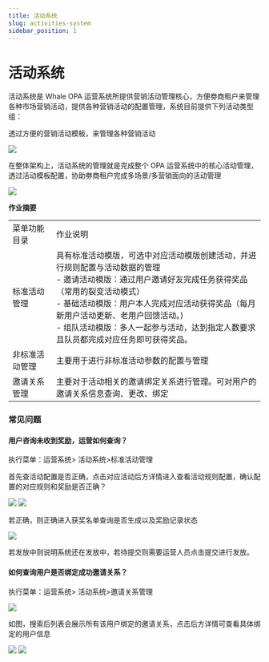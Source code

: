 ```yaml
---
title: 活动系统
slug: activities-system
sidebar_position: 1
---
```



# 活动系统

活动系统是 Whale OPA 运营系统所提供营销活动管理核心，方便劵商租户来管理各种市场营销活动，提供各种营销活动的配置管理，系统目前提供下列活动类型组：

透过方便的营销活动模板，来管理各种营销活动

<img src="/assets/Z1EWbAKzeobvyjxihTocH31Unlg.png"/>

在整体架构上，活动系统的管理就是完成整个 OPA 运营系统中的核心活动管理，透过活动模板配置，协助劵商租户完成多场景/多营销面向的活动管理

<img src="/assets/J6S3bdNgXoTFgWx8WAMca1KcnXg.png"/>

**作业摘要**

|   |   |
|---|---|
|菜单功能目录 | 作业说明|
|标准活动管理 | 具有标准活动模版，可选中对应活动模版创建活动，并进行规则配置与活动数据的管理<br/>- 邀请活动模版：通过用户邀请好友完成任务获得奖品（常用的裂变活动模式）<br/>- 基础活动模版：用户本人完成对应活动获得奖品（每月新用户活动更新、老用户回馈活动。) <br/>- 组队活动模版：多人一起参与活动，达到指定人数要求且队员都完成对应任务即可获得奖品。|
|非标准活动管理 | 主要用于进行非标准活动参数的配置与管理|
|邀请关系管理 | 主要对于活动相关的邀请绑定关系进行管理。可对用户的邀请关系信息查询、更改、绑定|

### 常见问题

#### 用户咨询未收到奖励，运营如何查询？

执行菜单：运营系统&gt; 活动系统&gt;标准活动管理

首先查活动配置是否正确，点击对应活动后方详情进入查看活动规则配置，确认配置的对应规则和奖励是否正确？

<img src="/assets/XJ46bd9a8oSyrkx6Th0csAWEnoe.png"/>

<img src="/assets/OujMbd5nXoPpxZxb3qycobgGnWb.png"/>

若正确，则正确进入获奖名单查询是否生成以及奖励记录状态

<img src="/assets/QdvmbhpimogW6GxqjzLcJRRGn4d.png"/>

若发放中则说明系统还在发放中，若待提交则需要运营人员点击提交进行发放。

#### 如何查询用户是否绑定成功邀请关系？

执行菜单：运营系统&gt; 活动系统&gt;邀请关系管理

<img src="/assets/QfU6btqIYosoqUxnUOwciJKInNb.png"/>

如图，搜索后列表会展示所有该用户绑定的邀请关系，点击后方详情可查看具体绑定的用户信息

<img src="/assets/HZwkbQsyToOI5uxfGaIctjPqnJd.png"/>

<img src="/assets/VsP8bXdJroJHqPx047UczrYOnAR.png"/>

